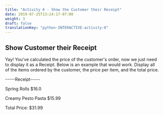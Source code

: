 ```yaml
---
title: "Activity 6 - Show the Customer their Receipt"
date: 2019-07-25T13:24:17-07:00
weight: 3
draft: false
translationKey: "python-INTERACTIVE-activity-6"
---
```

## Show Customer their Receipt
Yay! You've calculated the price of the customer's order, now we just need to display it as a Receipt. Below is an example that would work. Display all of the items ordered by the customer, the price per item, and the total price.

-----Receipt-----

Spring Rolls  $16.0

Creamy Pesto Pasta  $15.99

Total Price:  $31.99